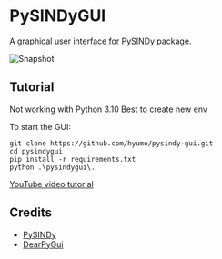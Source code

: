 
# PySINDyGUI

A graphical user interface for [PySINDy](https://github.com/dynamicslab/pysindy) package.

![Snapshot](./images/snapshot.png)

## Tutorial

Not working with Python 3.10
Best to create new env

To start the GUI:
```
git clone https://github.com/hyumo/pysindy-gui.git
cd pysindygui
pip install -r requirements.txt
python .\pysindygui\.
```

[YouTube video tutorial](https://youtu.be/U-Ob98LpXgU)

## Credits
- [PySINDy](https://github.com/dynamicslab/pysindy)
- [DearPyGui](https://github.com/hoffstadt/DearPyGui)
